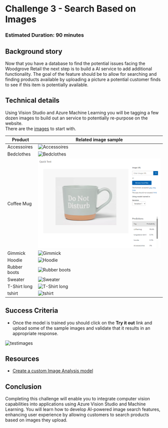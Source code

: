 # Challenge 3 - Search Based on Images

### Estimated Duration: 90 minutes

## Background story

Now that you have a database to find the potential issues facing the Woodgrove Retail the next step is to build a AI service to add additional functionality. The goal of the feature should be to allow for searching and finding products available by uploading a picture a potential customer finds to see if this item is potentially available.

## Technical details

Using Vision Studio and Azure Machine Learning you will be tagging a few dozen images to build out an service to potentially re-purpose on the website.  
There are the [images](https://openhackguides.blob.core.windows.net/ai-openhack/images.zip) to start with.

| Product | Related image sample |
|---------|----------------------|
|Accessoires|![Accessoires](images/Accessoires.png) |
|Bedclothes|![Bedclothes](images/Bedclothes.png)|
|Coffee Mug|![Coffee Mug](images/CoffeeMug.png)|
|Gimmick|![Gimmick](images/Gimmick.png)|
|Hoodie|![Hoodie](images/Hoodie.png)|
|Rubber boots|![Rubber boots](images/Rubberboots.png)|
|Sweater|![Sweater](images/Sweater.png)|
|T-Shirt long|![T-Shirt long](images/T-Shirtlong.png)|
|tshirt|![tshirt](images/T-Shirtshort.png)|

## Success Criteria

- Once the model is trained you should click on the **Try it out** link and upload some of the sample images and validate that it results in an appropriate response.

![testimages](images/testimages.png)

## Resources
- [Create a custom Image Analysis model](https://learn.microsoft.com/en-us/azure/ai-services/computer-vision/how-to/model-customization?tabs=studio)

## Conclusion

Completing this challenge will enable you to integrate computer vision capabilities into applications using Azure Vision Studio and Machine Learning. You will learn how to develop AI-powered image search features, enhancing user experience by allowing customers to search products based on images they upload.
